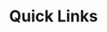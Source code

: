 ---
#Delimiter files are used to separate the list of documentation pages into sections.
title: "Quick Links"
type: delimiter
weight: 1 # Change this weight to change order of sections
sitemapExclude: True
---